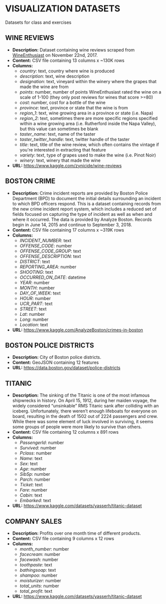 # VISUALIZATION DATASETS

Datasets for class and exercises

## WINE REVIEWS
- **Description:** Dataset containing wine reviews scraped from [WineEnthusiast](https://www.winemag.com/?s=&drink_type=wine) on November 22nd, 2017. 
- **Content:** CSV file containing 13 columns x ~130K rows
- **Columns:**
    - *country*: text, country where wine is produced
    - *description*: text, wine description
    - *designation*: text, vineyard within the winery where the grapes that made the wine are from
    - *points*: number, number of points WineEnthusiast rated the wine on a scale of 1-100 (they only post reviews for wines that score \>=80)
    - *cost*: number, cost for a bottle of the wine
    - *province*: text, province or state that the wine is from
    - *region_1*: text, wine growing area in a province or state (i.e. Napa)
    - *region_2*: text, sometimes there are more specific regions specified within a wine growing area (i.e. Rutherford inside the Napa Valley), but this value can sometimes be blank
    - *taster_name*: text, name of the taster
    - *taster_twitter_handle*: text, twitter handle of the taster
    - *title*: text, title of the wine review, which often contains the vintage if you're interested in extracting that feature
    - *variety*: text, type of grapes used to make the wine (i.e. Pinot Noir)
    - *winery*: text, winery that made the wine
- **URL:** https://www.kaggle.com/zynicide/wine-reviews


## BOSTON CRIME
- **Description:** Crime incident reports are provided by Boston Police Department (BPD) to document the initial details surrounding an incident to which BPD officers respond. This is a dataset containing records from the new crime incident report system, which includes a reduced set of fields focused on capturing the type of incident as well as when and where it occurred. The data is provided by Analyze Boston. Records begin in June 14, 2015 and continue to September 3, 2018. 
- **Content:** CSV file containing 17 columns x ~319K rows
- **Columns:**
    - *INCIDENT_NUMBER*: text
    - *OFFENSE_CODE*: number
    - *OFFENSE_CODE_GROUP*: text
    - *OFFENSE_DESCRIPTION*: text
    - *DISTRICT*: text
    - *REPORTING_AREA*: number
    - *SHOOTING*: text
    - *OCCURRED_ON_DATE*: datetime
    - *YEAR*: number
    - *MONTH*: number
    - *DAY_OF_WEEK*: text
    - *HOUR*: number
    - *UCR_PART*: text
    - *STREET*: text
    - *Lat*: number
    - *Long*: number
    - *Location*: text
- **URL:** https://www.kaggle.com/AnalyzeBoston/crimes-in-boston

## BOSTON POLICE DISTRICTS
- **Description:** City of Boston police districts. 
- **Content:** GeoJSON containing 12 features
- **URL:** https://data.boston.gov/dataset/police-districts

## TITANIC
- **Description:** The sinking of the Titanic is one of the most infamous shipwrecks in history. On April 15, 1912, during her maiden voyage, the widely considered “unsinkable” RMS Titanic sank after colliding with an iceberg. Unfortunately, there weren’t enough lifeboats for everyone on board, resulting in the death of 1502 out of 2224 passengers and crew. While there was some element of luck involved in surviving, it seems some groups of people were more likely to survive than others.
- **Content:** CSV file containing 12 columns x 891 rows
- **Columns:**
    - *PassengerId*: number
    - *Survived*: number
    - *Pclass*: number
    - *Name*: text
    - *Sex*: text
    - *Age*: number
    - *SibSp*: number
    - *Parch*: number
    - *Ticket*: text
    - *Fare*: number
    - *Cabin*: text
    - *Embarked*: text
- **URL:** https://www.kaggle.com/datasets/yasserh/titanic-dataset

## COMPANY SALES
- **Description:** Profits over one month time of different products.
- **Content:** CSV file containing 9 columns x 12 rows
- **Columns:**
    - *month_number*: number
    - *facecream*: number
    - *facewash*: number
    - *toothpaste*: text
    - *bathingsoap*: text
    - *shampoo*: number
    - *moisturizer*: number
    - *total_units*: number
    - *total_profit*: text
- **URL:** https://www.kaggle.com/datasets/yasserh/titanic-dataset
